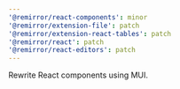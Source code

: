 ```yaml
---
'@remirror/react-components': minor
'@remirror/extension-file': patch
'@remirror/extension-react-tables': patch
'@remirror/react': patch
'@remirror/react-editors': patch
---
```


Rewrite React components using MUI.
